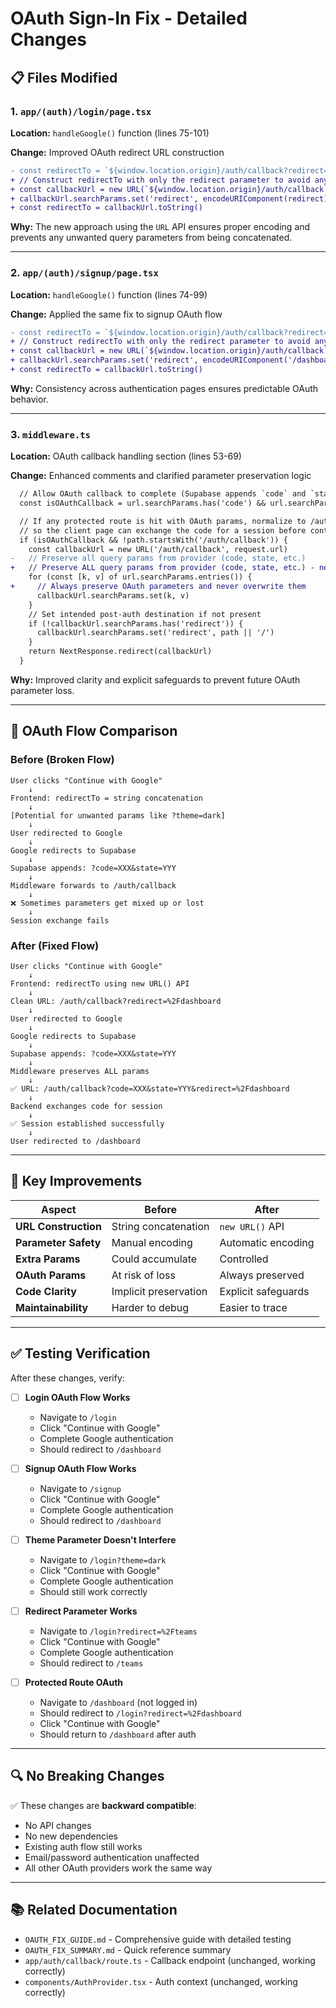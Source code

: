 # OAuth Sign-In Fix - Detailed Changes

## 📋 Files Modified

### 1. `app/(auth)/login/page.tsx`
**Location:** `handleGoogle()` function (lines 75-101)

**Change:** Improved OAuth redirect URL construction

```diff
- const redirectTo = `${window.location.origin}/auth/callback?redirect=${encodeURIComponent(redirect)}`
+ // Construct redirectTo with only the redirect parameter to avoid any theme parameters
+ const callbackUrl = new URL(`${window.location.origin}/auth/callback`)
+ callbackUrl.searchParams.set('redirect', encodeURIComponent(redirect))
+ const redirectTo = callbackUrl.toString()
```

**Why:** The new approach using the `URL` API ensures proper encoding and prevents any unwanted query parameters from being concatenated.

---

### 2. `app/(auth)/signup/page.tsx`
**Location:** `handleGoogle()` function (lines 74-99)

**Change:** Applied the same fix to signup OAuth flow

```diff
- const redirectTo = `${window.location.origin}/auth/callback?redirect=${encodeURIComponent('/dashboard')}`
+ // Construct redirectTo with only the redirect parameter to avoid any theme parameters
+ const callbackUrl = new URL(`${window.location.origin}/auth/callback`)
+ callbackUrl.searchParams.set('redirect', encodeURIComponent('/dashboard'))
+ const redirectTo = callbackUrl.toString()
```

**Why:** Consistency across authentication pages ensures predictable OAuth behavior.

---

### 3. `middleware.ts`
**Location:** OAuth callback handling section (lines 53-69)

**Change:** Enhanced comments and clarified parameter preservation logic

```diff
  // Allow OAuth callback to complete (Supabase appends `code` and `state`).
  const isOAuthCallback = url.searchParams.has('code') && url.searchParams.has('state')

  // If any protected route is hit with OAuth params, normalize to /auth/callback
  // so the client page can exchange the code for a session before continuing.
  if (isOAuthCallback && !path.startsWith('/auth/callback')) {
    const callbackUrl = new URL('/auth/callback', request.url)
-   // Preserve all query params from provider (code, state, etc.)
+   // Preserve ALL query params from provider (code, state, etc.) - never strip these
    for (const [k, v] of url.searchParams.entries()) {
+     // Always preserve OAuth parameters and never overwrite them
      callbackUrl.searchParams.set(k, v)
    }
    // Set intended post-auth destination if not present
    if (!callbackUrl.searchParams.has('redirect')) {
      callbackUrl.searchParams.set('redirect', path || '/')
    }
    return NextResponse.redirect(callbackUrl)
  }
```

**Why:** Improved clarity and explicit safeguards to prevent future OAuth parameter loss.

---

## 🔄 OAuth Flow Comparison

### Before (Broken Flow)
```
User clicks "Continue with Google"
    ↓
Frontend: redirectTo = string concatenation
    ↓
[Potential for unwanted params like ?theme=dark]
    ↓
User redirected to Google
    ↓
Google redirects to Supabase
    ↓
Supabase appends: ?code=XXX&state=YYY
    ↓
Middleware forwards to /auth/callback
    ↓
❌ Sometimes parameters get mixed up or lost
    ↓
Session exchange fails
```

### After (Fixed Flow)
```
User clicks "Continue with Google"
    ↓
Frontend: redirectTo using new URL() API
    ↓
Clean URL: /auth/callback?redirect=%2Fdashboard
    ↓
User redirected to Google
    ↓
Google redirects to Supabase
    ↓
Supabase appends: ?code=XXX&state=YYY
    ↓
Middleware preserves ALL params
    ↓
✅ URL: /auth/callback?code=XXX&state=YYY&redirect=%2Fdashboard
    ↓
Backend exchanges code for session
    ↓
✅ Session established successfully
    ↓
User redirected to /dashboard
```

---

## 🎯 Key Improvements

| Aspect | Before | After |
|--------|--------|-------|
| **URL Construction** | String concatenation | `new URL()` API |
| **Parameter Safety** | Manual encoding | Automatic encoding |
| **Extra Params** | Could accumulate | Controlled |
| **OAuth Params** | At risk of loss | Always preserved |
| **Code Clarity** | Implicit preservation | Explicit safeguards |
| **Maintainability** | Harder to debug | Easier to trace |

---

## ✅ Testing Verification

After these changes, verify:

- [ ] **Login OAuth Flow Works**
  - Navigate to `/login`
  - Click "Continue with Google"
  - Complete Google authentication
  - Should redirect to `/dashboard`

- [ ] **Signup OAuth Flow Works**
  - Navigate to `/signup`
  - Click "Continue with Google"
  - Complete Google authentication
  - Should redirect to `/dashboard`

- [ ] **Theme Parameter Doesn't Interfere**
  - Navigate to `/login?theme=dark`
  - Click "Continue with Google"
  - Complete Google authentication
  - Should still work correctly

- [ ] **Redirect Parameter Works**
  - Navigate to `/login?redirect=%2Fteams`
  - Click "Continue with Google"
  - Complete Google authentication
  - Should redirect to `/teams`

- [ ] **Protected Route OAuth**
  - Navigate to `/dashboard` (not logged in)
  - Should redirect to `/login?redirect=%2Fdashboard`
  - Click "Continue with Google"
  - Should return to `/dashboard` after auth

---

## 🔍 No Breaking Changes

✅ These changes are **backward compatible**:
- No API changes
- No new dependencies
- Existing auth flow still works
- Email/password authentication unaffected
- All other OAuth providers work the same way

---

## 📚 Related Documentation

- `OAUTH_FIX_GUIDE.md` - Comprehensive guide with detailed testing
- `OAUTH_FIX_SUMMARY.md` - Quick reference summary
- `app/auth/callback/route.ts` - Callback endpoint (unchanged, working correctly)
- `components/AuthProvider.tsx` - Auth context (unchanged, working correctly)

